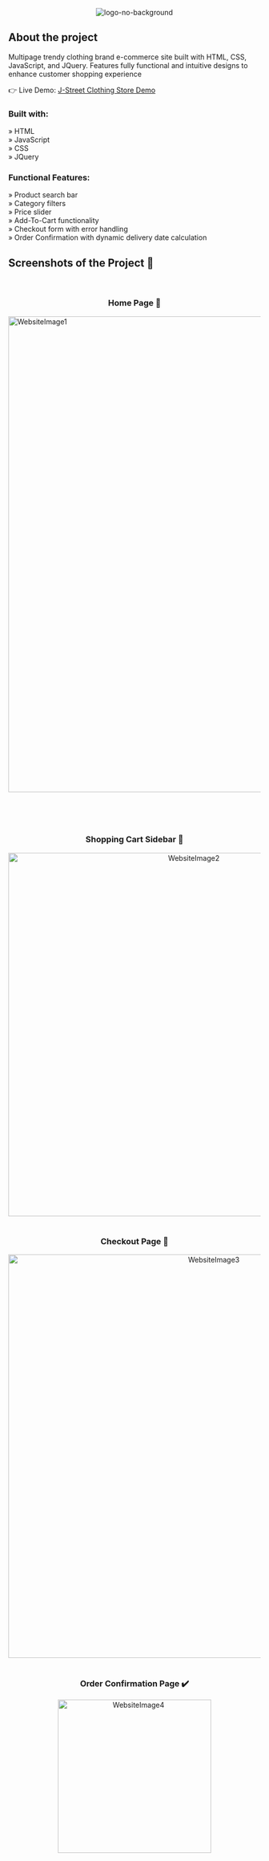 <div align='center'>

![logo-no-background](https://github.com/BoWen0225/E-Commerce-Website/assets/115364906/0732780b-9f51-47a7-bbcf-da2bfe58145d)


</div>

<h2>About the project</h2>
<p>Multipage trendy clothing brand e-commerce site built with HTML, CSS, JavaScript, and JQuery. Features fully functional and intuitive designs to enhance customer shopping experience</p>

👉 Live Demo: <a href=''>J-Street Clothing Store Demo</a>

<h3>Built with:</h3>

» HTML <br>
» JavaScript <br>
» CSS <br>
» JQuery

<h3>Functional Features:</h3>

» Product search bar <br>
» Category filters <br>
» Price slider <br>
» Add-To-Cart functionality <br>
» Checkout form with error handling <br>
» Order Confirmation with dynamic delivery date calculation


<h2>Screenshots of the Project 📸</h2>
<br>
<h3 align='center'>Home Page 🏡</h3>
<img width="949" alt="WebsiteImage1" src="https://github.com/BoWen0225/E-Commerce-Website/assets/115364906/c96f22e0-8f63-4d5f-9115-0b536f5c2699">
<div align='center'>

<img src='
'/>
</div>

<br><br>
<h3 align='center'>Shopping Cart Sidebar 🛒</h3>

<div align='center'>


<img width="725" alt="WebsiteImage2" src="https://github.com/BoWen0225/E-Commerce-Website/assets/115364906/471a6f11-7a8d-4c63-b6b5-4d5ecaf4d5f2">


<br>
<br>
<h3 align='center'>Checkout Page 🎁</h3>

<div align='center'>

<img width="805" alt="WebsiteImage3" src="https://github.com/BoWen0225/E-Commerce-Website/assets/115364906/098f4af6-f8e3-40f2-a678-78db8620887d">

<br>
<br>
<h3 align='center'>Order Confirmation Page ✔️</h3>

<div align='center'>
<img width="306" alt="WebsiteImage4" src="https://github.com/BoWen0225/E-Commerce-Website/assets/115364906/c2c6a304-369a-473c-a886-25952ff5d733">

</div>

